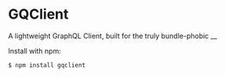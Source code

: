# GQClient
A lightweight GraphQL Client, built for the truly bundle-phobic
__

Install with npm:
```
$ npm install gqclient
```
